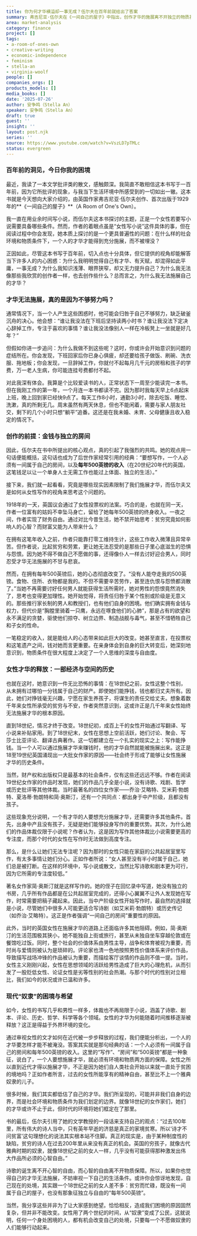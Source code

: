 ```yaml
---
title: 你为何才华横溢却一事无成？伍尔夫在百年前就给出了答案
summary: 弗吉尼亚·伍尔夫在《一间自己的屋子》中指出，创作才华的施展离不开独立的物质基础和个人空间，这一观点至今仍对许多为生计奔波的现代人具有深刻的启示意义。
area: market-analysis
category: finance
project: []
tags:
- a-room-of-ones-own
- creative-writing
- economic-independence
- feminism
- stella-an
- virginia-woolf
people: []
companies_orgs: []
products_models: []
media_books: []
date: '2025-07-26'
author: 安争鸣（Stella An）
speaker: 安争鸣（Stella An）
draft: true
guest: ''
insight: ''
layout: post.njk
series: ''
source: https://www.youtube.com/watch?v=VszLD7pTMLc
status: evergreen
---
```

### 百年前的洞见，今日你我的困境

最近，我读了一本文学批评类的散文，感触颇深。我简直不敢相信这本书写于一百年前，因为它所批评的现象，与我当下生活环境中所感受到的一切如出一辙。这本书就是今天想向大家介绍的，由英国作家弗吉尼亚·伍尔夫创作、首次出版于1929年的**《一间自己的屋子》**（A Room of One's Own）。

我一直在用业余时间写小说，而伍尔夫这本书探讨的主题，正是一个女性若要写小说需要具备哪些条件。然而，作者的着眼点虽是“女性写小说”这件具体的事，但在阅读过程中你会发现，她本质上探讨的是一个更具普遍性的问题：在什么样的社会环境和物质条件下，一个人的才华才能得到充分施展，而不被埋没？

正因如此，尽管这本书写于百年前，切入点也十分具体，但它提供的视角却能解答当下许多人的内心困惑：为什么我明明觉得自己有才华、有天赋，却混得如此平庸，一事无成？为什么我知识浅薄、眼界狭窄，却又无力提升自己？为什么我无法像那些我欣赏的创作者一样，也去创作些什么？总而言之，为什么我无法施展自己的才华？

### 才华无法施展，真的是因为不够努力吗？

通常情况下，当一个人产生这些困惑时，他可能会归咎于自己不够努力，缺乏破釜沉舟的决心。他会想：“谁让我没法在下班后坚持读两小时书？谁让我没法下定决心辞掉工作，专注于喜欢的事情？谁让我没法像别人一样在冷板凳上一坐就是好几年？”

但假如你进一步追问：为什么我做不到这些呢？这时，你或许会开始意识到问题的症结所在。你会发现，下班回家后你已身心俱疲，却还要给孩子做饭、刷碗、洗衣服、拖地板；你会发现，一旦辞掉工作，你就付不起每月几千元的房租和孩子的学费，万一老人生病，你可能连挂号费都付不起。

对此我深有体会。我算是个比较爱读书的人，正常状态下一周至少能读完一本书。但在我刚工作的第一年，一个月连一本书都读不完。因为那时我每天早上6点起床上班，晚上回到家已经快9点了。每天工作8小时，通勤3小时，除去吃饭、睡觉、洗漱，真的所剩无几。周末虽然有两天休息，但也不能闲着，需要与家人朋友社交，剩下的几个小时只想“躺平”追番。这还是在我未婚、未育、父母健康且收入稳定的情况下。

### 创作的前提：金钱与独立的房间

因此，伍尔夫在书中所提出的核心观点，真的引起了我强烈的共鸣。她的观点用一句话便能概括，这句话也成为了后世作家经常引用的经典：“要想写作，一个人必须有一间属于自己的房间，以及**每年500英镑的收入**（在20世纪20年代的英国，这笔钱足以让一个单身人士无需工作也能过上体面、独立的生活）。”

接下来，我们就一起看看，究竟是哪些现实因素限制了我们施展才华，而伍尔夫又是如何从女性写作的视角来思考这个问题的。

1918年的一天，英国议会通过了女性投票权的法案。巧合的是，也就在同一天，作者一位富有的姑妈不幸坠马身亡，留给了她每年500英镑的终身收入。一夜之间，作者实现了财务自由。通过对比今昔生活，她不禁开始思考：贫穷究竟如何影响人的心智？而财富又能为人带来什么？

在拥有这笔年收入之前，作者只能靠打零工维持生计，这些工作收入微薄且异常辛苦。但作者说，比起贫穷和劳累，更让她无法忍受的是那些日子里心底滋生的恐惧与怨恨。因为她不得不做自己不愿做的事，还得像仆人一样去讨好迎合男人，同时忍受才华无法施展的不甘与悲哀。

然而，在拥有每年500英镑后，她的心态彻底改变了。“没有人能夺走我的500英镑。食物、住所、衣物都是我的。不但不需要辛苦劳作，甚至连仇恨与怨愤都消散了。”当她不再需要讨好任何男人就能获得生活所需时，她对男性的怨恨竟然消失了，思考也变得更加理性。她开始觉得，将责任归咎于某个性别或阶级是无意义的。那些推行家长制的男人和教授们，也有他们自身的困境。他们确实拥有金钱与权力，但代价是“胸膛里骑着一只鹰，永远在啄食他们的心肺”，那是占有的欲望和永不满足的贪婪，驱使他们掠夺、树立边界、制造战舰与毒气，甚至不惜牺牲自己和子女的性命。

一笔稳定的收入，就是能给人的心态带来如此巨大的改变。她甚至直言，在投票权和这笔遗产之间，钱对她而言更重要。在亲身体会到自身的巨大转变后，她深刻地意识到，物质条件在很大程度上决定了一个人思维的深度与自由度。

### 女性才华的释放：一部经济与空间的历史

也就在这时，她意识到一件无比恐怖的事情：在18世纪之前，女性这整个性别，从未拥有过哪怕一分钱属于自己的财产。即使她们能挣钱，钱也都归丈夫所有。因此，她们对挣钱毫无兴趣，宁愿在家生养孩子，将谋生的责任交给丈夫。想象着数千年来女性所承受的贫穷与不安，作者突然意识到，这或许正是几千年来女性始终无法施展才华的根本原因。

直到18世纪，情况才终于改变。18世纪初，成百上千的女性开始通过写翻译、写小说来补贴家用。到了18世纪末，女性在思想上空前活跃，她们讨论、聚会、写莎士比亚评论、翻译古典著作。这一切都建立在一个扎实的现实之上：写作能挣钱。当一个人可以通过施展才华来赚钱时，他的才华自然就能被施展出来。这正是18至19世纪英国涌现出一大批女作家的原因——社会终于形成了能够让女性施展才华的历史条件。

当然，财产权和出版权只是最基本的社会条件，仅有这些还远远不够。作者在阅读19世纪女作家的作品时发现，她们的作品几乎全是小说，没有诗歌、戏剧、哲学或历史批评等其他体裁。当时最著名的四位女作家——乔治·艾略特、艾米莉·勃朗特、夏洛蒂·勃朗特和简·奥斯汀，还有一个共同点：都出身于中产阶级，且都没有孩子。

这些现象充分说明，一个有才华的人要想充分施展才华，还需要许多其他条件。首先，出身中产且没有孩子，无疑是她们能够投身写作的重要优势。其次，为什么她们的作品体裁仅限于小说呢？作者认为，这是因为写作其他体裁比小说需要更高的专注度，而那个时代的女性在写作时无法做到高度专注。

那么，是什么让她们无法专注呢？因为那时的女性只能在家庭的公共起居室里写作，有太多事情让她们分心。正如作者所说：“女人甚至没有半小时属于自己，她们总是被打断。在这样的环境中，写小说或散文，当然比写诗歌和剧本更为可行，因为它所需的专注度较低。”

著名女作家简·奥斯汀就是这样写作的。她的侄子在回忆录中写道，她没有独立的书房，几乎所有作品都是在公共起居室完成的，还得小心翼翼不让外人发现她在写作，时常需要把稿子藏起来。因此，当中产阶级女性开始写作时，最自然的选择就是小说，尽管她们中很多人可能更适合写诗剧（如艾米莉·勃朗特）或历史传记（如乔治·艾略特）。这正是作者强调“一间自己的房间”重要性的原因。

此外，当时的英国女性在施展才华的道路上还面临许多其他阻碍。例如，简·奥斯汀的生活范围极其狭小，她不能独自上街或旅行，甚至从未独自坐车穿越伦敦或在餐馆吃过饭。同时，整个社会的价值体系由男性主导，战争和体育被视为重要，而时尚与爱情则被认为是琐碎的。评论家也清一色地按照男性价值体系来评价作品，导致描写战场冲锋的作品被认为重要，而描绘客厅谈情的作品则不值一提。当时，女性主义刚刚兴起，女性在思想领域的活跃给男性造成了巨大的心理危机，从而引发了一股贬低女性、论证女性是劣等性别的社会热潮。与那个时代的性别对立相比，我们如今的状况或许已温和许多。

### 现代“奴隶”的困境与希望

如今，女性的书写几乎和男性一样多，体裁也不再局限于小说，涵盖了诗歌、剧本、评论、历史、哲学、科学等各个领域。女性的才华为何能随着时间推移逐渐被释放？这正是得益于外界环境的变化。

通过审视女性的文才如何在近代被一步步释放的过程，我们便能分析出，一个人的才华要怎样才能不被淹没。答案其实就是那句经典的话：一个人必须有一间属于自己的房间和每年500英镑的收入。这里的“写作”、“房间”和“500英镑”都是一种象征，说白了，一个人要想施展才华，就必须有环境和物质两方面的保障。女性之所以直到近代才得以施展才华，不正是因为她们自人类社会开始以来就一直处于贫困的境地吗？正如作者所言，过去的女性所能享有的精神自由，甚至比不上一个雅典奴隶的儿子。

很多时候，我们其实都低估了自己的才华。我们所呈现的，可能并非我们自身的边界，而是社会环境和物质条件为我们划定的边界。就像18世纪的女作家们，她们的才华或许不止于此，但时代的环境将她们框定在了那里。

书的最后，伍尔夫引用了她的文学教授的一段话来支持自己的观点：“过去100年里，所有伟大的诗人当中，只有英年早逝的济慈是真正的家境贫寒。所以‘诗才不问贫富’这句理想化的说法其实根本站不住脚。真正的现实是，由于某种制度性的缺陷，贫穷的诗人在过去200年里从来没有真正的机会。英国的穷孩子，就像古代雅典时期的奴隶，就像18世纪之前的女人一样，几乎没有可能获得那种激发出伟大作品所必须的心智自由。”

诗歌的诞生离不开心智的自由，而心智的自由离不开物质保障。所以，如果你也觉得自己的才华无法施展，不妨审视一下自己的生活条件。或许你会惊讶地发现，自己现在的处境，其实跟一个18世纪之前的女人差不多：贫穷而忙碌，既没有一间属于自己的屋子，也没有那象征独立与自由的“每年500英镑”。

当然，我分享这些并非为了让大家感到绝望。恰恰相反，造成我们困境的原因固然复杂，但并非不能改变。女性用了两个世纪的时间，从“奴隶”变成了公民，这就说明，任何一个身处困境的人，都有机会改变自己的处境，只要每一个不愿做奴隶的人们能够行动起来。